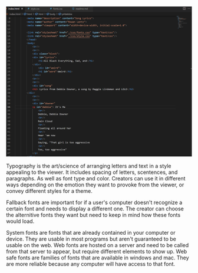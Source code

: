 ![screenshot](./images/assignment11-screenshot.png)

Typography is the art/science of arranging letters and text in a style appealing to the viewer. It includes spacing of letters, scentences, and paragraphs. As well as font type and color. Creators can use it in different ways depending on the emotion they want to provoke from the viewer, or convey different styles for a theme.

Fallback fonts are important for if a user's computer doesn't recognize a certain font and needs to display a different one. The creator can choose the alternitive fonts they want but need to keep in mind how these fonts would load.

System fonts are fonts that are already contained in your computer or device. They are usable in most programs but aren't guaranteed to be usable on the web. Web fonts are hosted on a server and need to be called from that server to appear, but require different elements to show up. Web safe fonts are families of fonts that are available in windows and mac. They are more reliable because any computer will have access to that font.